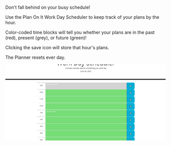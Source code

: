 Don't fall behind on your busy schedule!

Use the Plan On It Work Day Scheduler to keep track of your plans by the hour.

Color-coded time blocks will tell you whether your plans are in the past (red), present (grey), or future (green)!

Clicking the save icon will store that hour's plans.

The Planner resets ever day.

<img src='assets/images/Plan-on-it.png'>

